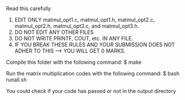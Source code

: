 Read this carefully
1. EDIT ONLY matmul_opt1.c, matmul_opt1.h, matmul_opt2.c, matmul_opt2.h, matmul_opt3.c, and matmul_opt3.h.
2. DO NOT EDIT ANY OTHER FILES
3. DO NOT WRITE PRINTF, COUT, etc. IN ANY FILE.
4. IF YOU BREAK THESE RULES AND YOUR SUBMISSION DOES NOT ADHER TO THIS --> YOU WILL GET 0 MARKS.

Compile this folder with the following command:
$ make

Run the matrix multiplication codes with the following command:
$ bash runall.sh

You could check if your code has passed or not in the output directory